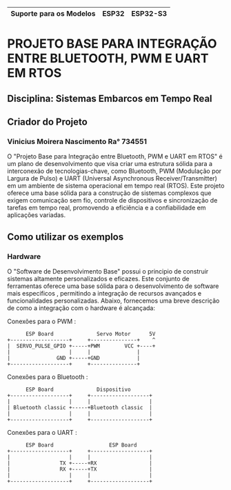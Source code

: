 | Suporte para os Modelos  | ESP32 | ESP32-S3 |
| ------------------------ | ----- | -------- |
# PROJETO BASE PARA INTEGRAÇÃO ENTRE BLUETOOTH, PWM E UART EM RTOS

## Disciplina: Sistemas Embarcos em Tempo Real 

## Criador do Projeto
### Vinicius Moirera Nascimento Ra° 734551

O "Projeto Base para Integração entre Bluetooth, PWM e UART em RTOS" é um plano de desenvolvimento que visa criar uma estrutura sólida para a interconexão de tecnologias-chave, como Bluetooth, PWM (Modulação por Largura de Pulso) e UART (Universal Asynchronous Receiver/Transmitter) em um ambiente de sistema operacional em tempo real (RTOS). Este projeto oferece uma base sólida para a construção de sistemas complexos que exigem comunicação sem fio, controle de dispositivos e sincronização de tarefas em tempo real, promovendo a eficiência e a confiabilidade em aplicações variadas.

## Como utilizar os exemplos

### Hardware


O "Software de Desenvolvimento Base" possui o principio de construir sistemas altamente personalizados e eficazes. Este conjunto de ferramentas oferece uma base sólida para o desenvolvimento de software mais especificos , permitindo a integração de recursos avançados e funcionalidades personalizadas. Abaixo, fornecemos uma breve descrição de como a integração com o hardware é alcançada:

Conexões para o PWM :

```
      ESP Board              Servo Motor      5V
+-------------------+     +---------------+    ^
|  SERVO_PULSE_GPIO +-----+PWM        VCC +----+
|                   |     |               |
|               GND +-----+GND            |
+-------------------+     +---------------+
```

Conexões para o Bluetooth :

```
      ESP Board              Dispositivo     
+-------------------+     +-------------------+    
|                   |     |                   |
| Bluetooth classic +-----+Bluetooth classic  |
|                   |     |                   |
+-------------------+     +-------------------+
```

Conexões para o UART :

```
      ESP Board                  ESP Board     
+-------------------+     +-------------------+    
|                   |     |                   |
|                TX +-----+RX                 |
|                RX +-----+TX                 |
|                   |     |                   |
+-------------------+     +-------------------+
```

